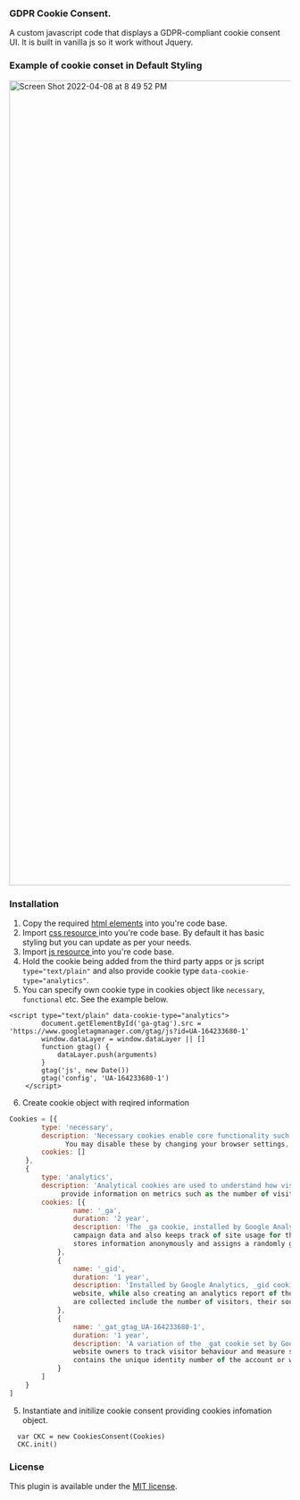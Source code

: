 ### GDPR Cookie Consent.
A custom javascript code that displays a GDPR-compliant cookie consent UI. It is built in vanilla js so it work without Jquery.

### Example of cookie conset in Default Styling
<img width="1440" alt="Screen Shot 2022-04-08 at 8 49 52 PM" src="https://user-images.githubusercontent.com/87696933/162469675-4887a059-6431-4206-b242-c3ea8f310294.png">

### Installation
1. Copy the required [html elements](https://github.com/sagargg/gdprCookieJs/blob/master/index.html#L23-L64) into you're code base.
2. Import [css resource ](https://github.com/sagargg/gdprCookieJs/blob/master/cookie.css) into you're code base. By default it has basic styling but you can update as per your needs. 
3. Import [js resource ](https://github.com/sagargg/gdprCookieJs/blob/master/cookie.js) into you're code base.
4. Hold the cookie being added from the third party apps or js script  `type="text/plain"` and also provide cookie type `data-cookie-type="analytics"`. 
5. You can specify own cookie type in cookies object like `necessary`, `functional` etc. See the example below. 
```
<script type="text/plain" data-cookie-type="analytics">
		document.getElementById('ga-gtag').src = 'https://www.googletagmanager.com/gtag/js?id=UA-164233680-1'
		window.dataLayer = window.dataLayer || []
		function gtag() {
			dataLayer.push(arguments)
		}
		gtag('js', new Date())
		gtag('config', 'UA-164233680-1')
	</script>
```
6. Create cookie object with reqired information

``` javascript
Cookies = [{
        type: 'necessary',
        description: 'Necessary cookies enable core functionality such as security, network management, and accessibility.  
              You may disable these by changing your browser settings, but this may affect how the website functions.',
        cookies: []
    },
    {
        type: 'analytics',
        description: 'Analytical cookies are used to understand how visitors interact with the website. These cookies help 
             provide information on metrics such as the number of visitors, bounce rate, traffic source, etc',
        cookies: [{
                name: '_ga',
                duration: '2 year',
                description: 'The _ga cookie, installed by Google Analytics, calculates visitor, session and 
                campaign data and also keeps track of site usage for the site\'s analytics report. The cookie 
                stores information anonymously and assigns a randomly generated number to recognize unique visitors.'
            },
            {
                name: '_gid',
                duration: '1 year',
                description: 'Installed by Google Analytics, _gid cookie stores information on how visitors use a 
                website, while also creating an analytics report of the website\'s performance. Some of the data that
                are collected include the number of visitors, their source, and the pages they visit anonymously.'
            },
            {
                name: '_gat_gtag_UA-164233680-1',
                duration: '1 year',
                description: 'A variation of the _gat cookie set by Google Analytics and Google Tag Manager to allow 
                website owners to track visitor behaviour and measure site performance. The pattern element in the name 
                contains the unique identity number of the account or website it relates to.'
            }
        ]
    }
]
```
5. Instantiate and initilize cookie consent providing cookies infomation object.
```
  var CKC = new CookiesConsent(Cookies)
  CKC.init()
```

### License
This plugin is available under the [MIT license](https://github.com/acoustep/gdpr-cookie/blob/master/LICENSE.md).


